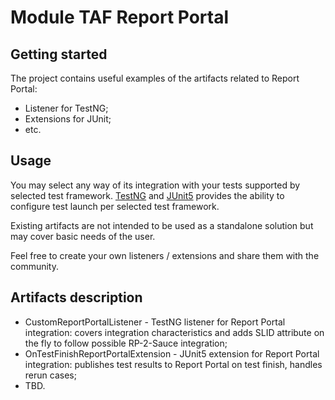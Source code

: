 # Module TAF Report Portal

## Getting started

The project contains useful examples of the artifacts related to Report Portal:
- Listener for TestNG;
- Extensions for JUnit;
- etc.

## Usage

You may select any way of its integration with your tests supported by selected test framework.
[TestNG](https://testng.org/doc/documentation-main.html#testng-listeners) and [JUnit5](https://junit.org/junit5/docs/current/user-guide/#extensions) provides the ability to configure test launch per selected test framework.

Existing artifacts are not intended to be used as a standalone solution but may cover basic needs of the user.

Feel free to create your own listeners / extensions and share them with the community.

## Artifacts description
* CustomReportPortalListener - TestNG listener for Report Portal integration: covers integration characteristics and adds SLID attribute on the fly to follow possible RP-2-Sauce integration;
* OnTestFinishReportPortalExtension - JUnit5 extension for Report Portal integration: publishes test results to Report Portal on test finish, handles rerun cases;
* TBD.
